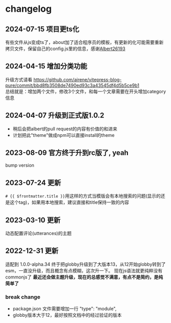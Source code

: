 # changelog

## 2024-07-15 项目更ts化
有些文件从js变成ts了，about加了适合程序员的模板，有更新的化可能需要重新拷贝文件，保留自己的config.js里的信息，感谢[Albert26193](https://github.com/Albert26193)  
## 2024-04-15 增加分类功能
升级方式请看 https://github.com/airene/vitepress-blog-pure/commit/bbd8fb3508de7490ed93c3a43545df4d5b5ce9b1  
总结就是：增加两个文件，修改3个文件，和每一个文章需要在开头增加category信息
## 2024-04-07 升级到正式版1.0.2 
- 稍后会把albert的pull request的内容有价值的和进来
- 计划把此"theme"做成npm可以直接install的theme
## 2023-08-09 官方终于升到rc版了, yeah
bump version

## 2023-07-24 更新
`# {{ $frontmatter.title }}`用这样的方式当模版会有本地搜索的问题(显示的还是这个tag)，如果用本地搜索，建议直接和title保持一致的内容
## 2023-03-10 更新
动态配置评论(utterances)的主题
## 2022-12-31 更新
适配到 1.0.0-alpha.34
终于把globby升级到了大版本13，从12开始globby转到了esm，一直没升级，而且概念有点模糊，这次升一下。 现在js语法就更纯粹没有commonjs了
**最近还会做主题升级，现在的总感觉不满意，有点不是简约，是纯简单了**
### break change
- package.json 文件需要增加一行 "type": "module",
- globby版本大于12，最好按照文档中的经过验证的版本
